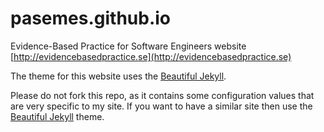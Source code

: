 # pasemes.github.io

Evidence-Based Practice for Software Engineers website [http://evidencebasedpractice.se](http://evidencebasedpractice.se)

The theme for this website uses the [Beautiful Jekyll](http://deanattali.com/beautiful-jekyll/).

Please do not fork this repo, as it contains some configuration values that are very specific to my site. If you want to have a similar site then use the [Beautiful Jekyll](https://github.com/daattali/beautiful-jekyll) theme.
